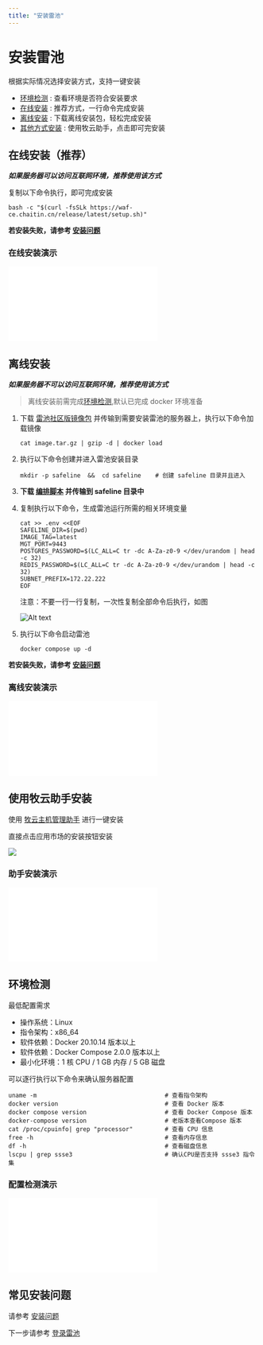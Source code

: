 ```yaml
---
title: "安装雷池"
---
```


# 安装雷池

根据实际情况选择安装方式，支持一键安装

- [环境检测](#环境检测) : 查看环境是否符合安装要求
- [在线安装](#在线安装) : 推荐方式，一行命令完成安装
- [离线安装](#离线安装) : 下载离线安装包，轻松完成安装
- [其他方式安装](#使用牧云助手安装) : 使用牧云助手，点击即可完安装

## 在线安装（推荐）

**_如果服务器可以访问互联网环境，推荐使用该方式_**

复制以下命令执行，即可完成安装

```shell
bash -c "$(curl -fsSLk https://waf-ce.chaitin.cn/release/latest/setup.sh)"
```

**若安装失败，请参考 [安装问题](/faq/install)**

### 在线安装演示

<iframe src="//player.bilibili.com/player.html?aid=236214137&bvid=BV1Je411f7hQ&cid=1339636220&p=1&autoplay=0" scrolling="no" border="0" frameBorder="no" framespacing="0" allowFullScreen='{true}'
style={{ width: '100%', height: '350px' }}
> 
</iframe>



## 离线安装

**_如果服务器不可以访问互联网环境，推荐使用该方式_**

> 离线安装前需完成[环境检测](#环境检测),默认已完成 docker 环境准备

1. 下载 [雷池社区版镜像包](https://demo.waf-ce.chaitin.cn/image.tar.gz) 并传输到需要安装雷池的服务器上，执行以下命令加载镜像

   ```shell
   cat image.tar.gz | gzip -d | docker load
   ```

2. 执行以下命令创建并进入雷池安装目录

   ```shell
   mkdir -p safeline  &&  cd safeline    # 创建 safeline 目录并且进入
   ```

3. **下载 [编排脚本](https://waf-ce.chaitin.cn/release/latest/compose.yaml) 并传输到 safeline 目录中**

4. 复制执行以下命令，生成雷池运行所需的相关环境变量

   ```shell
   cat >> .env <<EOF
   SAFELINE_DIR=$(pwd)
   IMAGE_TAG=latest
   MGT_PORT=9443
   POSTGRES_PASSWORD=$(LC_ALL=C tr -dc A-Za-z0-9 </dev/urandom | head -c 32)
   REDIS_PASSWORD=$(LC_ALL=C tr -dc A-Za-z0-9 </dev/urandom | head -c 32)
   SUBNET_PREFIX=172.22.222
   EOF
   ```

   注意：不要一行一行复制，一次性复制全部命令后执行，如图

   ![Alt text](/images/docs/guide_install/env_bash.png)

5. 执行以下命令启动雷池

   ```shell
   docker compose up -d
   ```

**若安装失败，请参考 [安装问题](/faq/install)**

### 离线安装演示

<iframe src="//player.bilibili.com/player.html?aid=278701847&bvid=BV1gw411P7om&cid=1339618895&p=1&autoplay=0" scrolling="no" border="0" frameBorder="no" framespacing="0" allowFullScreen='{true}'
style={{ width: '100%', height: '350px' }}
> 
</iframe>

## 使用牧云助手安装

使用 [牧云主机管理助手](https://collie.chaitin.cn/) 进行一键安装

直接点击应用市场的安装按钮安装

![](/images/docs/guide_install/collie_apps.png)

### 助手安装演示

<iframe src="//player.bilibili.com/player.html?aid=613778738&bvid=BV1sh4y1t7Pk&cid=1134834926&p=1&autoplay=0"  scrolling="no" border="0" frameBorder="no" framespacing="0" allowFullScreen="{true}"
style={{ width: '100%', height: '350px' }}
> </iframe>

## 环境检测

最低配置需求

- 操作系统：Linux
- 指令架构：x86_64
- 软件依赖：Docker 20.10.14 版本以上
- 软件依赖：Docker Compose 2.0.0 版本以上
- 最小化环境：1 核 CPU / 1 GB 内存 / 5 GB 磁盘

可以逐行执行以下命令来确认服务器配置

```shell
uname -m                                    # 查看指令架构
docker version                              # 查看 Docker 版本
docker compose version                      # 查看 Docker Compose 版本
docker-compose version                      # 老版本查看Compose 版本
cat /proc/cpuinfo| grep "processor"         # 查看 CPU 信息
free -h                                     # 查看内存信息
df -h                                       # 查看磁盘信息
lscpu | grep ssse3                          # 确认CPU是否支持 ssse3 指令集
```

### 配置检测演示

<iframe src="//player.bilibili.com/player.html?aid=918634668&bvid=BV1Uu4y1L7Ko&cid=1339439164&p=1&autoplay=0" scrolling="no" border="0" frameBorder="no" framespacing="0" allowFullScreen='{true}'
style={{ width: '100%', height: '350px' }}
></iframe>

## 常见安装问题

请参考 [安装问题](/faq/install)

下一步请参考 [登录雷池](/guide/login)
